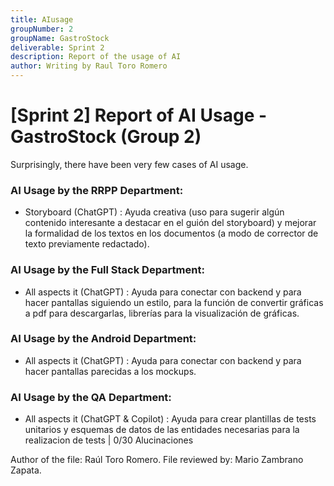 ```yaml
---
title: AIusage
groupNumber: 2
groupName: GastroStock
deliverable: Sprint 2
description: Report of the usage of AI
author: Writing by Raul Toro Romero
---
```


# [Sprint 2] Report of AI Usage - GastroStock (Group 2)

Surprisingly, there have been very few cases of AI usage.

### AI Usage by the RRPP Department:

 - Storyboard (ChatGPT) : Ayuda creativa (uso para sugerir algún contenido interesante a destacar en el guión del storyboard) y mejorar la formalidad de los textos en los documentos (a modo de corrector de texto previamente redactado).

### AI Usage by the Full Stack Department:

 - All aspects it (ChatGPT) : Ayuda para conectar con backend y para hacer pantallas siguiendo un estilo, para la función de convertir gráficas a pdf para descargarlas, librerías para la visualización de gráficas.
 
### AI Usage by the Android Department:

 - All aspects it (ChatGPT) : Ayuda para conectar con backend y para hacer pantallas parecidas a los mockups.

 ### AI Usage by the QA Department:

 - All aspects it (ChatGPT & Copilot) : Ayuda para crear plantillas de tests unitarios y esquemas de datos de las entidades necesarias para la realizacion de tests | 0/30 Alucinaciones


Author of the file: Raúl Toro Romero.
File reviewed by: Mario Zambrano Zapata.
